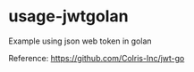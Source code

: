 # usage-jwtgolan
Example using json web token in golan


Reference:
https://github.com/Colris-Inc/jwt-go
